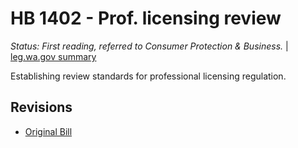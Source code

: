 # HB 1402 - Prof. licensing review
*Status: First reading, referred to Consumer Protection & Business.* | [leg.wa.gov summary](https://app.leg.wa.gov/billsummary?BillNumber=1402&Year=2021)

Establishing review standards for professional licensing regulation.

## Revisions
* [Original Bill](1/)